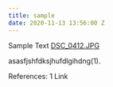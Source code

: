 ```yaml
---
title: sample
date: 2020-11-13 13:56:00 Z
---
```


Sample Text
[DSC_0412.JPG](/uploads/DSC_0412.JPG)

asasfjshfdksjhufdlgihdng(1). 





References:
1 Link